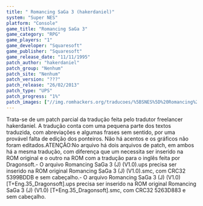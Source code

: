 ```yaml
---
title: " Romancing SaGa 3 (hakerdaniel)"
system: "Super NES"
platform: "Console"
game_title: "Romancing SaGa 3"
game_category: "RPG"
game_players: "1"
game_developer: "Squaresoft"
game_publisher: "Squaresoft"
game_release_date: "11/11/1995"
patch_author: "hakerdaniel"
patch_group: "Nenhum"
patch_site: "Nenhum"
patch_version: "???"
patch_release: "26/02/2013"
patch_type: "UPS"
patch_progress: "1%"
patch_images: ["//img.romhackers.org/traducoes/%5BSNES%5D%20Romancing%20SaGa%203%20-%20hakerdaniel%20-%201.png","//img.romhackers.org/traducoes/%5BSNES%5D%20Romancing%20SaGa%203%20-%20hakerdaniel%20-%202.png","//img.romhackers.org/traducoes/%5BSNES%5D%20Romancing%20SaGa%203%20-%20hakerdaniel%20-%203.png"]
---
```

Trata-se de um patch parcial da tradução feita pelo tradutor freelancer hakerdaniel. A tradução conta com uma pequena parte dos textos traduzida, com abreviações e algumas frases sem sentido, por uma provável falta de edição dos ponteiros. Não há acentos e os gráficos não foram editados.ATENÇÃO:No arquivo há dois arquivos de patch, em ambos há a mesma tradução, com diferença que um necessita ser inserido na ROM original e o outro na ROM com a tradução para o inglês feita por Dragonsoft.- O arquivo Romancing SaGa 3 (J) (V1.0).ups precisa ser inserido na ROM original Romancing SaGa 3 (J) (V1.0).smc, com CRC32 5399BDDB e sem cabeçalho.- O arquivo Romancing SaGa 3 (J) (V1.0) [T+Eng.35_Dragonsoft].ups precisa ser inserido na ROM original Romancing SaGa 3 (J) (V1.0) [T+Eng.35_Dragonsoft].smc, com CRC32 5263D883 e sem cabeçalho.